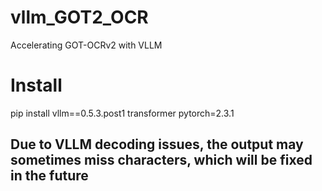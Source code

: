 # vllm_GOT2_OCR
Accelerating GOT-OCRv2 with VLLM
# Install
pip install vllm==0.5.3.post1 transformer  pytorch=2.3.1

## Due to VLLM decoding issues, the output may sometimes miss characters, which will be fixed in the future

